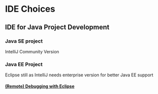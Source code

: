 # IDE Choices
## IDE for Java Project Development
### Java SE project
IntelliJ Community Version
### Java EE Project
Eclipse still as IntelliJ needs enterprise version for better Java EE support

#### [(Remote) Debugging with Eclipse](https://www.eclipse.org/jetty/documentation/current/debugging-with-eclipse.html)
